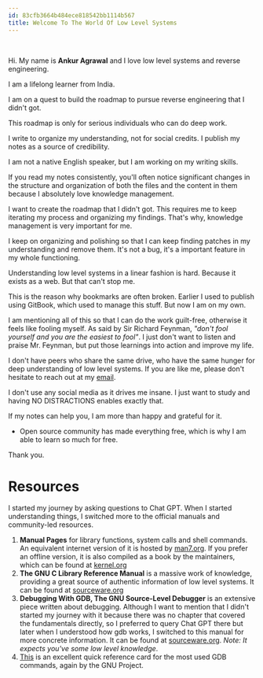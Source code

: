 ```yaml
---
id: 83cfb3664b484ece818542bb1114b567
title: Welcome To The World Of Low Level Systems
---
```


&nbsp;

Hi. My name is **Ankur Agrawal** and I love low level systems and reverse engineering.

I am a lifelong learner from India.

I am on a quest to build the roadmap to pursue reverse engineering that I didn't got.

This roadmap is only for serious individuals who can do deep work.

I write to organize my understanding, not for social credits. I publish my notes as a source of credibility.

I am not a native English speaker, but I am working on my writing skills.

If you read my notes consistently, you'll often notice significant changes in the structure and organization of both the files and the content in them because I absolutely love knowledge management.

I want to create the roadmap that I didn't got. This requires me to keep iterating my process and organizing my findings. That's why, knowledge management is very important for me.

I keep on organizing and polishing so that I can keep finding patches in my understanding and remove them. It's not a bug, it's a important feature in my whole functioning.

Understanding low level systems in a linear fashion is hard. Because it exists as a web. But that can't stop me.

This is the reason why bookmarks are often broken. Earlier I used to publish using GitBook, which used to manage this stuff. But now I am on my own.

I am mentioning all of this so that I can do the work guilt-free, otherwise it feels like fooling myself. As said by Sir Richard Feynman, *"don't fool yourself and you are the easiest to fool"*. I just don't want to listen and praise Mr. Feynman, but put those learnings into action and improve my life.

I don't have peers who share the same drive, who have the same hunger for deep understanding of low level systems. If you are like me, please don't hesitate to reach out at my [email](mailto:manageme@protonmail.com).

I don't use any social media as it drives me insane. I just want to study and having NO DISTRACTIONS enables exactly that.

If my notes can help you, I am more than happy and grateful for it.
- Open source community has made everything free, which is why I am able to learn so much for free.

Thank you.

# Resources

I started my journey by asking questions to Chat GPT. When I started understanding things, I switched more to the official manuals and community-led resources.

1. **Manual Pages** for library functions, system calls and shell commands. An equivalent internet version of it is hosted by [man7.org](https://man7.org/linux/man-pages/). If you prefer an offline version, it is also compiled as a book by the maintainers, which can be found at [kernel.org](https://mirrors.edge.kernel.org/pub/linux/docs/man-pages/book/)
2. **The GNU C Library Reference Manual** is a massive work of knowledge, providing a great source of authentic information of low level systems. It can be found at [sourceware.org](https://sourceware.org/glibc/manual/latest/pdf/libc.pdf)
3. **Debugging With GDB, The GNU Source-Level Debugger** is an extensive piece written about debugging. Although I want to mention that I didn't started my journey with it because there was no chapter that covered the fundamentals directly, so I preferred to query Chat GPT there but later when I understood how gdb works, I switched to this manual for more concrete information. It can be found at [sourceware.org](https://sourceware.org/gdb/current/onlinedocs/gdb.pdf). *Note: It expects you've some low level knowledge*.
4. [This](https://sourceware.org/gdb/current/onlinedocs/refcard.pdf) is an excellent quick reference card for the most used GDB commands, again by the GNU Project.